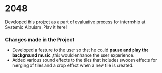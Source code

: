 # 2048

Developed this project as a part of evaluative process for internship at Systemic Altruism .[Play it here!](https://statuesque-lily-896653.netlify.app/)

### Changes made in the Project

* Developed a feature to the user so that he could **pause and play the background music** ,this would enhance the user experience.
* Added various sound effects to the tiles that includes swoosh effects for merging of tiles and a drop effect when a new tile is created.
